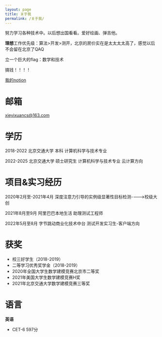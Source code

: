 ```yaml
---
layout: page
title: 关于我
permalink: /关于我/
---
```


努力学习各种技术中。以后想出国看看。爱好绘画、弹吉他。

**理想**工作优先级：算法>开发>测开，北京的房价实在是太太太太高了，感觉以后不会留在北京了QAQ

立一个巨大的flag：数学和技术

搞钱！！！！

 <a href="https://level-candle-e96.notion.site/f2bf8021bfa24ce4aec5d4f090f09cd8?v=9514a7d6d56c4578ac47142778cfd557" class="external" target="_blank">我的notion</a> 


# 邮箱

xieyixuancs@163.com

# 学历

2018-2022 北京交通大学 本科 计算机科学与技术专业

2022-2025 北京交通大学 硕士研究生 计算机科学与技术专业 云计算方向

# 项目&实习经历

2020年2月至-2021年4月 深度注意力引导的实例级显著性目标检测---->校级大创

2021年8月至9月 阿里巴巴本地生活 助理测试工程师

2022年5月至8月 字节跳动商业化技术中台 测试开发实习生-客户端方向

# 获奖

* 校三好学生（2018-2019）
* 二等学习优秀奖学金（2018-2019）
* 2020年全国大学生数学建模竞赛北京市二等奖
* 2021年美国大学生数学建模竞赛H奖
* 2021年北京交通大学数学建模竞赛三等奖

# 语言

**英语**

* CET-6 597分